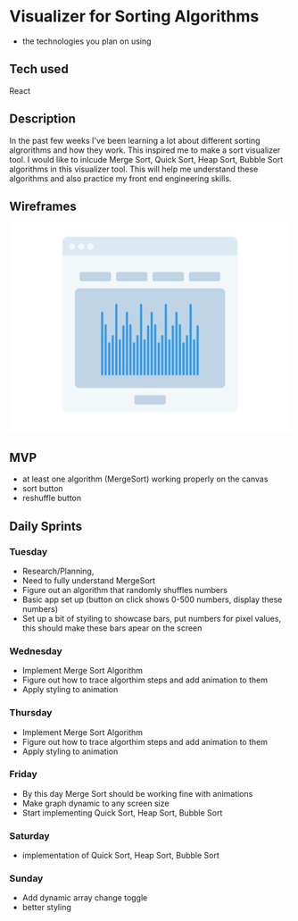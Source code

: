 # Visualizer for Sorting Algorithms 

* the technologies you plan on using
## Tech used
React

## Description 
In the past few weeks I've been learning a lot about different sorting algrorithms and how they work. This inspired me to make a sort visualizer tool. I would like to inlcude Merge Sort, Quick Sort, Heap Sort, Bubble Sort algorithms in this visualizer tool. This will help me understand these algorithms and also practice my front end engineering skills. 

## Wireframes
![wireframe](./public/wireframe.png)

## MVP 
* at least one algorithm (MergeSort) working properly on the canvas
* sort button
* reshuffle button  

## Daily Sprints
### Tuesday
* Research/Planning,
* Need to fully understand MergeSort
* Figure out an algorithm that randomly shuffles numbers 
* Basic app set up (button on click shows 0-500 numbers, display these numbers)
* Set up a bit of styiling to showcase bars, put numbers for pixel values, this should make these bars apear on the screen

### Wednesday 
* Implement Merge Sort Algorithm 
* Figure out how to trace algorthim steps and add animation to them 
* Apply styling to animation 

### Thursday 
* Implement Merge Sort Algorithm 
* Figure out how to trace algorthim steps and add animation to them 
* Apply styling to animation 

### Friday
* By this day Merge Sort should be working fine with animations 
* Make graph dynamic to any screen size
* Start implementing Quick Sort, Heap Sort, Bubble Sort

### Saturday 
* implementation of Quick Sort, Heap Sort, Bubble Sort

### Sunday 
* Add dynamic array change toggle 
* better styling 



